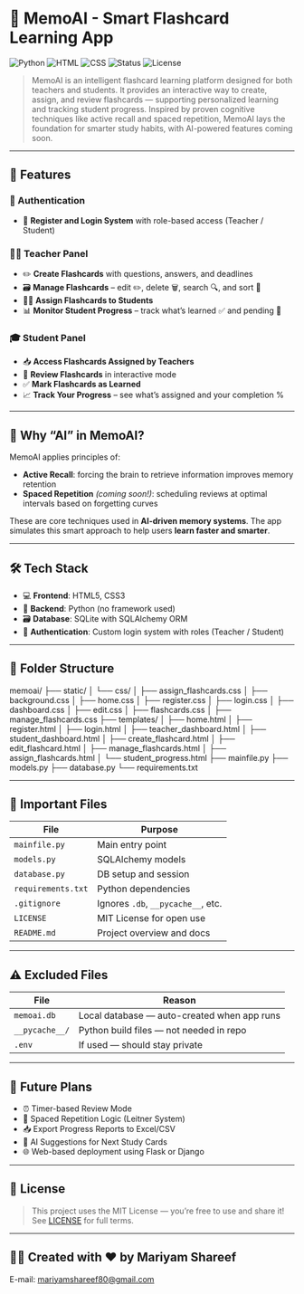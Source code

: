 # 📘 MemoAI - Smart Flashcard Learning App

![Python](https://img.shields.io/badge/Python-3.10-blue?logo=python)
![HTML](https://img.shields.io/badge/HTML-5-orange?logo=html5)
![CSS](https://img.shields.io/badge/CSS-3-blue?logo=css3)
![Status](https://img.shields.io/badge/Project-Complete-brightgreen)
![License](https://img.shields.io/badge/License-MIT-yellow)

> MemoAI is an intelligent flashcard learning platform designed for both teachers and students. It provides an interactive way to create, assign, and review flashcards — supporting personalized learning and tracking student progress. Inspired by proven cognitive techniques like active recall and spaced repetition, MemoAI lays the foundation for smarter study habits, with AI-powered features coming soon. 

---

## 🌟 Features

### 🔐 Authentication
- 📝 **Register and Login System** with role-based access (Teacher / Student)

### 🧑‍🏫 Teacher Panel
- ✏️ **Create Flashcards** with questions, answers, and deadlines
- 🗃️ **Manage Flashcards** – edit ✏️, delete 🗑️, search 🔍, and sort 📅
- 🧑‍🎓 **Assign Flashcards to Students**
- 📊 **Monitor Student Progress** – track what’s learned ✅ and pending 🔄

### 🎓 Student Panel
- 📥 **Access Flashcards Assigned by Teachers**
- 🧠 **Review Flashcards** in interactive mode
- ✅ **Mark Flashcards as Learned**
- 📈 **Track Your Progress** – see what’s assigned and your completion %

---

## 🤖 Why “AI” in MemoAI?

MemoAI applies principles of:
- **Active Recall**: forcing the brain to retrieve information improves memory retention
- **Spaced Repetition** *(coming soon!)*: scheduling reviews at optimal intervals based on forgetting curves

These are core techniques used in **AI-driven memory systems**. The app simulates this smart approach to help users **learn faster and smarter**.

---

## 🛠️ Tech Stack

- 💻 **Frontend**: HTML5, CSS3
- 🐍 **Backend**: Python (no framework used)
- 🗃️ **Database**: SQLite with SQLAlchemy ORM
- 🔐 **Authentication**: Custom login system with roles (Teacher / Student)

---

## 🧩 Folder Structure

memoai/
├── static/
│ └── css/
│ ├── assign_flashcards.css
│ ├── background.css
│ ├── home.css
│ ├── register.css
│ ├── login.css
│ ├── dashboard.css
│ ├── edit.css
│ ├── flashcards.css
│ ├── manage_flashcards.css
├── templates/
│ ├── home.html
│ ├── register.html
│ ├── login.html
│ ├── teacher_dashboard.html
│ ├── student_dashboard.html
│ ├── create_flashcard.html
│ ├── edit_flashcard.html
│ ├── manage_flashcards.html
│ ├── assign_flashcards.html
│ └── student_progress.html
├── mainfile.py
├── models.py
├── database.py
└── requirements.txt


---

## 📁 Important Files

| File | Purpose |
|------|---------|
| `mainfile.py` | Main entry point |
| `models.py` | SQLAlchemy models |
| `database.py` | DB setup and session |
| `requirements.txt` | Python dependencies |
| `.gitignore` | Ignores `.db`, `__pycache__`, etc. |
| `LICENSE` | MIT License for open use |
| `README.md` | Project overview and docs |

---

## ⚠️ Excluded Files

| File | Reason |
|------|--------|
| `memoai.db` | Local database — auto-created when app runs |
| `__pycache__/` | Python build files — not needed in repo |
| `.env` | If used — should stay private |

---

## 🚀 Future Plans

- ⏰ Timer-based Review Mode
- 📅 Spaced Repetition Logic (Leitner System)
- 📥 Export Progress Reports to Excel/CSV
- 🧠 AI Suggestions for Next Study Cards
- 🌐 Web-based deployment using Flask or Django

---

## 📄 License

> This project uses the MIT License — you’re free to use and share it! See [LICENSE](LICENSE) for full terms.

---

## 🙋‍♀️ Created with ❤️ by Mariyam Shareef
E-mail: mariyamshareef80@gmail.com
